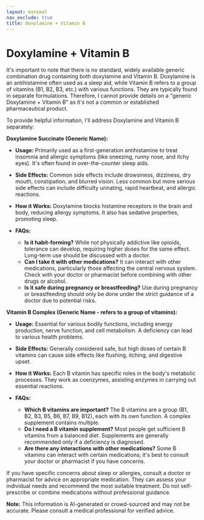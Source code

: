 ```yaml
---
layout: minimal
nav_exclude: true
title: Doxylamine + Vitamin B
---
```


# Doxylamine + Vitamin B

It's important to note that there is no standard, widely available generic combination drug containing both doxylamine and Vitamin B.  Doxylamine is an antihistamine often used as a sleep aid, while Vitamin B refers to a group of vitamins (B1, B2, B3, etc.) with various functions.  They are typically found in separate formulations.  Therefore, I cannot provide details on a "generic Doxylamine + Vitamin B" as it's not a common or established pharmaceutical product.

To provide helpful information, I'll address Doxylamine and Vitamin B separately:

**Doxylamine Succinate (Generic Name):**

* **Usage:**  Primarily used as a first-generation antihistamine to treat insomnia and allergic symptoms (like sneezing, runny nose, and itchy eyes). It's often found in over-the-counter sleep aids.

* **Side Effects:**  Common side effects include drowsiness, dizziness, dry mouth, constipation, and blurred vision. Less common but more serious side effects can include difficulty urinating, rapid heartbeat, and allergic reactions.

* **How it Works:** Doxylamine blocks histamine receptors in the brain and body, reducing allergy symptoms.  It also has sedative properties, promoting sleep.

* **FAQs:**
    * **Is it habit-forming?**  While not physically addictive like opioids, tolerance can develop, requiring higher doses for the same effect.  Long-term use should be discussed with a doctor.
    * **Can I take it with other medications?**  It can interact with other medications, particularly those affecting the central nervous system. Check with your doctor or pharmacist before combining with other drugs or alcohol.
    * **Is it safe during pregnancy or breastfeeding?**  Use during pregnancy or breastfeeding should only be done under the strict guidance of a doctor due to potential risks.


**Vitamin B Complex (Generic Name - refers to a group of vitamins):**

* **Usage:**  Essential for various bodily functions, including energy production, nerve function, and cell metabolism.  A deficiency can lead to various health problems.

* **Side Effects:**  Generally considered safe, but high doses of certain B vitamins can cause side effects like flushing, itching, and digestive upset.

* **How it Works:**  Each B vitamin has specific roles in the body's metabolic processes.  They work as coenzymes, assisting enzymes in carrying out essential reactions.

* **FAQs:**
    * **Which B vitamins are important?**  The B vitamins are a group (B1, B2, B3, B5, B6, B7, B9, B12), each with its own function. A complex supplement contains multiple.
    * **Do I need a B vitamin supplement?**  Most people get sufficient B vitamins from a balanced diet.  Supplements are generally recommended only if a deficiency is diagnosed.
    * **Are there any interactions with other medications?**  Some B vitamins can interact with certain medications; it's best to consult your doctor or pharmacist if you have concerns.



If you have specific concerns about sleep or allergies, consult a doctor or pharmacist for advice on appropriate medication.  They can assess your individual needs and recommend the most suitable treatment.  Do not self-prescribe or combine medications without professional guidance.


**Note:** This information is AI-generated or crowd-sourced and may not be accurate. Please consult a medical professional for verified advice.